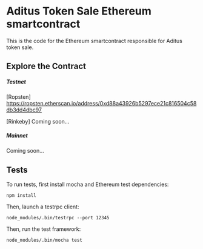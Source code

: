 # Aditus Token Sale Ethereum smartcontract

This is the code for the Ethereum smartcontract responsible for Aditus token sale.

## Explore the Contract 

##### Testnet
[Ropsten] 
https://ropsten.etherscan.io/address/0xd88a43926b5297ece21c816504c58db3dd4dbc97

[Rinkeby] 
Coming soon...

##### Mainnet
Coming soon...

## Tests

To run tests, first install mocha and Ethereum test dependencies:

    npm install

Then, launch a testrpc client:

    node_modules/.bin/testrpc --port 12345

Then, run the test framework:

    node_modules/.bin/mocha test
